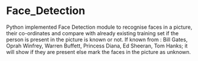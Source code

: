 # Face_Detection
Python implemented Face Detection module to recognise faces in a picture, their co-ordinates and compare with already existing training set if the person is present in the picture is known or not.
If known from : Bill Gates, Oprah Winfrey, Warren Buffett, Princess Diana, Ed Sheeran, Tom Hanks; it will show if they are present else mark the faces in the picture as unknown.
